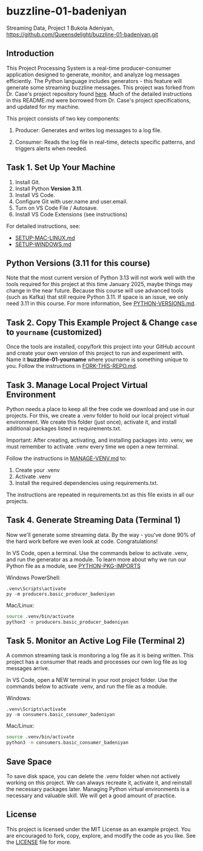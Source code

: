 # buzzline-01-badeniyan

Streaming Data, Project 1
Bukola Adeniyan, https://github.com/Queensdelight/buzzline-01-badeniyan.git

## Introduction

This Project Processing System is a real-time producer-consumer application designed to generate, monitor, and analyze log messages efficiently. The Python language includes generators - this feature will generate some streaming buzzline messages. This project was forked from Dr. Case's project repository found [here](https://github.com/denisecase/buzzline-01-case). Much of the detailed instructions in this README.md were borrowed from Dr. Case's project specifications, and updated for my machine.

This project consists of two key components:

1. Producer: Generates and writes log messages to a log file.

2. Consumer: Reads the log file in real-time, detects specific patterns, and triggers alerts when needed.


## Task 1. Set Up Your Machine

1. Install Git.
2. Install Python **Version 3.11**.
3. Install VS Code.
4. Configure Git with user.name and user.email. 
5. Turn on VS Code File / Autosave.
6. Install VS Code Extensions (see instructions)

For detailed instructions, see:

- [SETUP-MAC-LINUX.md](docs/SETUP-MAC-LINUX.md)
- [SETUP-WINDOWS.md](docs/SETUP-WINDOWS.md)

## Python Versions (3.11 for this course)

Note that the most current version of Python 3.13 will not work well with the tools required for this project at this time January 2025, maybe things may change in the near future.
Because this course will use advanced tools (such as Kafka) that still require Python 3.11.
If space is an issue, we only need 3.11 in this course.
For more information, See [PYTHON-VERSIONS.md](docs/PYTHON-VERSIONS.md).

## Task 2. Copy This Example Project & Change `case` to `yourname` (customized)

Once the tools are installed, copy/fork this project into your GitHub account
and create your own version of this project to run and experiment with. 
Name it **buzzline-01-yourname** where yourname is something unique to you.
Follow the instructions in [FORK-THIS-REPO.md](docs/FORK-THIS-REPO.md).

## Task 3. Manage Local Project Virtual Environment

Python needs a place to keep all the free code we download and use in our projects. 
For this, we create a .venv folder to hold our local project virtual environment. 
We create this folder (just once), activate it, and install additional packages listed in requirements.txt. 

Important: After creating, activating, and installing packages into .venv, 
we must remember to activate .venv every time we open a new terminal. 

Follow the instructions in [MANAGE-VENV.md](docs/MANAGE-VENV.md) to:
1. Create your .venv
2. Activate .venv
3. Install the required dependencies using requirements.txt.

The instructions are repeated in requirements.txt as this file exists in all our projects. 

## Task 4. Generate Streaming Data (Terminal 1)

Now we'll generate some streaming data. 
By the way - you've done 90% of the hard work before we even look at code. 
Congratulations!

In VS Code, open a terminal.
Use the commands below to activate .venv, and run the generator as a module. 
To learn more about why we run our Python file as a module, see [PYTHON-PKG-IMPORTS](docs/PYTHON-PKG-IMPORTS.md) 

Windows PowerShell:

```shell
.venv\Scripts\activate
py -m producers.basic_producer_badeniyan
```

Mac/Linux:
```zsh
source .venv/bin/activate
python3 -m producers.basic_producer_badeniyan
```

## Task 5. Monitor an Active Log File (Terminal 2)

A common streaming task is monitoring a log file as it is being written. 
This project has a consumer that reads and processes our own log file as log messages arrive. 

In VS Code, open a NEW terminal in your root project folder. 
Use the commands below to activate .venv, and run the file as a module. 

Windows:
```shell
.venv\Scripts\activate
py -m consumers.basic_consumer_badeniyan
```

Mac/Linux:
```zsh
source .venv/bin/activate
python3 -m consumers.basic_consumer_badeniyan
```

## Save Space
To save disk space, you can delete the .venv folder when not actively working on this project.
We can always recreate it, activate it, and reinstall the necessary packages later. 
Managing Python virtual environments is a necessary and valuable skill. 
We will get a good amount of practice. 

## License
This project is licensed under the MIT License as an example project. 
You are encouraged to fork, copy, explore, and modify the code as you like. 
See the [LICENSE](LICENSE.txt) file for more.
